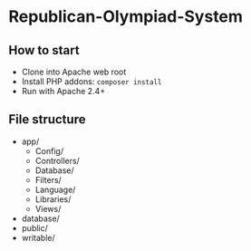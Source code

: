 # Republican-Olympiad-System

## How to start

* Clone into Apache web root
* Install PHP addons: `composer install`
* Run with Apache 2.4+

## File structure

* app/
  * Config/
  * Controllers/
  * Database/
  * Filters/
  * Language/
  * Libraries/
  * Views/
* database/
* public/
* writable/
